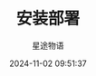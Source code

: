 ---
title: 安装部署
date: 2024-11-02 09:51:37
permalink: /pages/jenkins1/
categories:
  - 运维
  - Jenkins
tags:
  - Jenkins
author: 星途物语
---